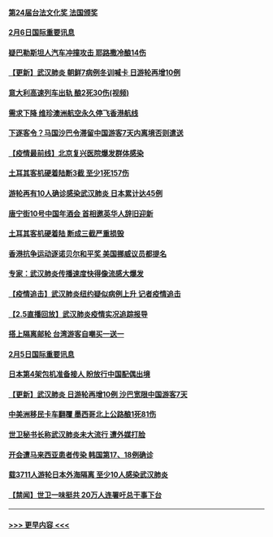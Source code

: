 #### [第24届台法文化奖 法国颁奖](../pages/prog202/a102771032.md?t=02070044) 
#### [2月6日国际重要讯息](../pages/prog202/a102770794.md?t=02070044) 
#### [疑巴勒斯坦人汽车冲撞攻击 耶路撒冷酿14伤](../pages/prog202/a102770586.md?t=02070044) 
#### [【更新】武汉肺炎 朝鲜7病例冬训喊卡 日游轮再增10例](../pages/prog202/a102770740.md?t=02070044) 
#### [意大利高速列车出轨 酿2死30伤(视频)](../pages/prog202/a102770762.md?t=02070044) 
#### [需求下降 维珍澳洲航空永久停飞香港航线](../pages/prog202/a102770751.md?t=02070044) 
#### [下逐客令？马国沙巴令滞留中国游客7天内离境否则遣送](../pages/prog202/a102770640.md?t=02070044) 
#### [【疫情最前线】北京复兴医院爆发群体感染](../pages/prog202/a102770602.md?t=02070044) 
#### [土耳其客机硬着陆断3截 至少1死157伤](../pages/prog202/a102770508.md?t=02070044) 
#### [游轮再有10人确诊感染武汉肺炎 日本累计达45例](../pages/prog202/a102770476.md?t=02070044) 
#### [唐宁街10号中国年酒会 首相邀英华人辞旧迎新](../pages/prog202/a102770458.md?t=02070044) 
#### [土耳其客机硬着陆 断成三截严重损毁](../pages/prog202/a102770239.md?t=02070044) 
#### [香港抗争运动逐诺贝尔和平奖 美国挪威议员都提名](../pages/prog202/a102770390.md?t=02070044) 
#### [专家：武汉肺炎传播速度快得像流感大爆发](../pages/prog202/a102770132.md?t=02070044) 
#### [【疫情追击】武汉肺炎纽约疑似病例上升 记者疫情追击](../pages/prog202/a102770000.md?t=02070044) 
#### [【2.5直播回放】武汉肺炎疫情实况追踪报导](../pages/prog202/a102769913.md?t=02070044) 
#### [搭上隔离邮轮 台湾游客自嘲买一送一](../pages/prog202/a102769845.md?t=02070044) 
#### [2月5日国际重要讯息](../pages/prog202/a102769821.md?t=02070044) 
#### [日本第4架包机准备接人 盼放行中国配偶出境](../pages/prog202/a102769765.md?t=02070044) 
#### [【更新】武汉肺炎 日游轮再增10例 沙巴宽限中国游客7天](../pages/prog202/a102758911.md?t=02070044) 
#### [中美洲移民卡车翻覆 墨西哥北上公路酿1死81伤](../pages/prog202/a102769703.md?t=02070044) 
#### [世卫秘书长称武汉肺炎未大流行 遭外媒打脸](../pages/prog202/a102769679.md?t=02070044) 
#### [开会遭马来西亚患者传染 韩国第17、18例确诊](../pages/prog202/a102769600.md?t=02070044) 
#### [载3711人游轮日本外海隔离 至少10人感染武汉肺炎](../pages/prog202/a102769538.md?t=02070044) 
#### [【禁闻】世卫一味挺共 20万人连署吁总干事下台](../pages/prog202/a102769445.md?t=02070044) 

----
#### [ >>> 更早内容 <<< ](../indexes/prog202-earlier.md)
